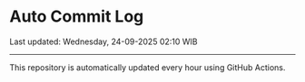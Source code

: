 # Auto Commit Log

Last updated: Wednesday, 24-09-2025 02:10 WIB

---

This repository is automatically updated every hour using GitHub Actions.
